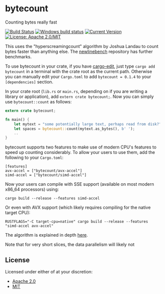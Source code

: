 # bytecount

Counting bytes really fast

[![Build Status](https://travis-ci.org/llogiq/bytecount.svg?branch=master)](https://travis-ci.org/llogiq/bytecount)
[![Windows build status](https://ci.appveyor.com/api/projects/status/github/llogiq/bytecount?svg=true)](https://ci.appveyor.com/project/llogiq/bytecount)
[![Current Version](http://meritbadge.herokuapp.com/bytecount)](https://crates.io/crates/bytecount)
[![License: Apache 2.0/MIT](https://img.shields.io/crates/l/bytecount.svg)](#license)

This uses the "hyperscreamingcount" algorithm by Joshua Landau to count bytes faster than anything else. The
[newlinebench](https://github.com/llogiq/newlinebench) repository has further benchmarks.

To use bytecount in your crate, if you have [cargo-edit](https://github.com/killercup/cargo-edit), just type
`cargo add bytecount` in a terminal with the crate root as the current path. Otherwise you can manually edit your
`Cargo.toml` to add `bytecount = 0.1.4` to your `[dependencies]` section.

In your crate root (`lib.rs` or `main.rs`, depending on if you are writing a
library or application), add `extern crate bytecount;`. Now you can simply use
`bytecount::count` as follows:

```Rust
extern crate bytecount;

fn main() {
    let mytext = "some potentially large text, perhaps read from disk?";
    let spaces = bytecount::count(mytext.as_bytes(), b' ');
    ..
}
```

bytecount supports two features to make use of modern CPU's features to speed up counting considerably. To allow your
users to use them, add the following to your `Cargo.toml`:

```
[features]
avx-accel = ["bytecount/avx-accel"]
simd-accel = ["bytecount/simd-accel"]
```

Now your users can compile with SSE support (available on most modern x86_64 processors) using:

```
cargo build --release --features simd-accel
```

Or even with AVX support (which likely requires compiling for the native target CPU):

```
RUSTFLAGS="-C target-cpu=native" cargo build --release --features "simd-accel avx-accel"
```

The algorithm is explained in depth
[here](https://llogiq.github.io/2016/09/27/count.html).

Note that for very short slices, the data parallelism will likely not

## License

Licensed under either of at your discretion:

- [Apache 2.0](LICENSE.Apache2)
- [MIT](LICENSE.MIT)
